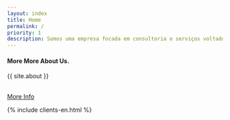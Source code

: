 ```yaml
---
layout: index
title: Home
permalink: /
priority: 1
description: Somos uma empresa focada em consultoria e serviços voltados a Open Source.
---
```


<div class="container mtb">
    <div class="row centered">
        <div class="col-lg-4 col-lg-offset-4">
            <h4>More More About Us.</h4>
            <p align="justify">{{ site.about }}</p>
            <p><br/><a href="{{ "/about/" | prepend: site.baseurl }}" class="btn btn-theme">More Info</a></p>
        </div>
    </div>
</div>

{% include clients-en.html %}